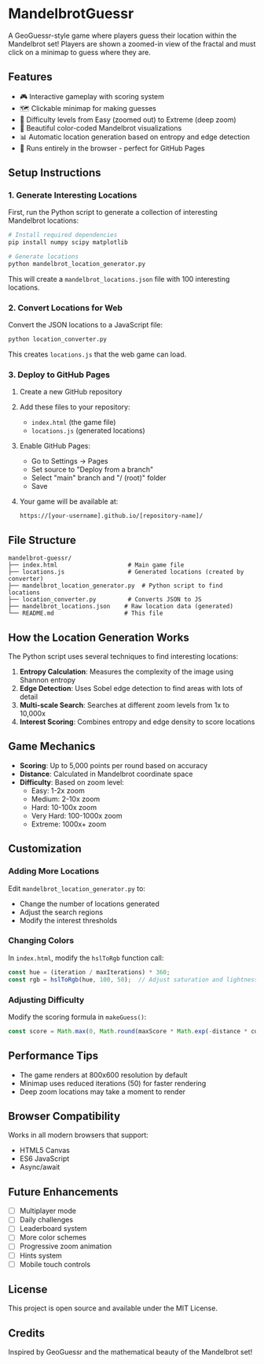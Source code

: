 # MandelbrotGuessr

A GeoGuessr-style game where players guess their location within the Mandelbrot set! Players are shown a zoomed-in view of the fractal and must click on a minimap to guess where they are.

## Features

- 🎮 Interactive gameplay with scoring system
- 🗺️ Clickable minimap for making guesses
- 🎯 Difficulty levels from Easy (zoomed out) to Extreme (deep zoom)
- 🎨 Beautiful color-coded Mandelbrot visualizations
- 📊 Automatic location generation based on entropy and edge detection
- 🚀 Runs entirely in the browser - perfect for GitHub Pages

## Setup Instructions

### 1. Generate Interesting Locations

First, run the Python script to generate a collection of interesting Mandelbrot locations:

```bash
# Install required dependencies
pip install numpy scipy matplotlib

# Generate locations
python mandelbrot_location_generator.py
```

This will create a `mandelbrot_locations.json` file with 100 interesting locations.

### 2. Convert Locations for Web

Convert the JSON locations to a JavaScript file:

```bash
python location_converter.py
```

This creates `locations.js` that the web game can load.

### 3. Deploy to GitHub Pages

1. Create a new GitHub repository
2. Add these files to your repository:
   - `index.html` (the game file)
   - `locations.js` (generated locations)

3. Enable GitHub Pages:
   - Go to Settings → Pages
   - Set source to "Deploy from a branch"
   - Select "main" branch and "/ (root)" folder
   - Save

4. Your game will be available at:
   ```
   https://[your-username].github.io/[repository-name]/
   ```

## File Structure

```
mandelbrot-guessr/
├── index.html                    # Main game file
├── locations.js                  # Generated locations (created by converter)
├── mandelbrot_location_generator.py  # Python script to find locations
├── location_converter.py         # Converts JSON to JS
├── mandelbrot_locations.json    # Raw location data (generated)
└── README.md                    # This file
```

## How the Location Generation Works

The Python script uses several techniques to find interesting locations:

1. **Entropy Calculation**: Measures the complexity of the image using Shannon entropy
2. **Edge Detection**: Uses Sobel edge detection to find areas with lots of detail
3. **Multi-scale Search**: Searches at different zoom levels from 1x to 10,000x
4. **Interest Scoring**: Combines entropy and edge density to score locations

## Game Mechanics

- **Scoring**: Up to 5,000 points per round based on accuracy
- **Distance**: Calculated in Mandelbrot coordinate space
- **Difficulty**: Based on zoom level:
  - Easy: 1-2x zoom
  - Medium: 2-10x zoom
  - Hard: 10-100x zoom
  - Very Hard: 100-1000x zoom
  - Extreme: 1000x+ zoom

## Customization

### Adding More Locations

Edit `mandelbrot_location_generator.py` to:
- Change the number of locations generated
- Adjust the search regions
- Modify the interest thresholds

### Changing Colors

In `index.html`, modify the `hslToRgb` function call:
```javascript
const hue = (iteration / maxIterations) * 360;
const rgb = hslToRgb(hue, 100, 50);  // Adjust saturation and lightness
```

### Adjusting Difficulty

Modify the scoring formula in `makeGuess()`:
```javascript
const score = Math.max(0, Math.round(maxScore * Math.exp(-distance * currentLocation.zoom / 10)));
```

## Performance Tips

- The game renders at 800x600 resolution by default
- Minimap uses reduced iterations (50) for faster rendering
- Deep zoom locations may take a moment to render

## Browser Compatibility

Works in all modern browsers that support:
- HTML5 Canvas
- ES6 JavaScript
- Async/await

## Future Enhancements

- [ ] Multiplayer mode
- [ ] Daily challenges
- [ ] Leaderboard system
- [ ] More color schemes
- [ ] Progressive zoom animation
- [ ] Hints system
- [ ] Mobile touch controls

## License

This project is open source and available under the MIT License.

## Credits

Inspired by GeoGuessr and the mathematical beauty of the Mandelbrot set!
